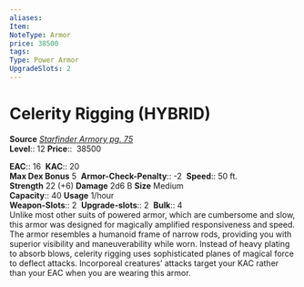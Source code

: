```yaml
---
aliases: 
Item:
NoteType: Armor
price: 38500
tags: 
Type: Power Armor
UpgradeSlots: 2
---
```


# Celerity Rigging (HYBRID)

**Source** [_Starfinder Armory pg. 75_](https://paizo.com/products/btpya1rr)  
**Level**:: 12
**Price**::  38500  

**EAC**:: 16 
**KAC**:: 20  
**Max Dex Bonus** 5 
**Armor-Check-Penalty**:: -2 
**Speed**:: 50 ft.  
**Strength** 22 (+6) **Damage** 2d6 B **Size** Medium  
**Capacity**:: 40 **Usage** 1/hour  
**Weapon-Slots**:: 2 
**Upgrade-slots**:: 2 
**Bulk**:: 4  
Unlike most other suits of powered armor, which are cumbersome and slow, this armor was designed for magically amplified responsiveness and speed. The armor resembles a humanoid frame of narrow rods, providing you with superior visibility and maneuverability while worn. Instead of heavy plating to absorb blows, celerity rigging uses sophisticated planes of magical force to deflect attacks. Incorporeal creatures’ attacks target your KAC rather than your EAC when you are wearing this armor.
